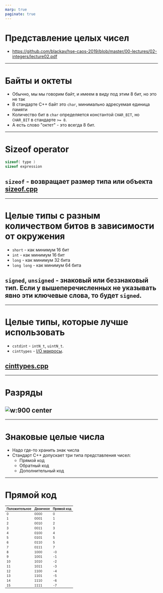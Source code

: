 ```yaml
---
marp: true
paginate: true
---
```

<style>
img[alt~="center"] {
  display: block;
  margin: 0 auto;
}
header h1 {
    margin-top:0;
    margin-left:15px
}
</style>

# Представление целых чисел
- https://github.com/blackav/hse-caos-2019/blob/master/00-lectures/02-integers/lecture02.pdf
---
# Байты и октеты
- Обычно, мы мы говорим байт, и имеем в виду под этим 8 бит, но это не так
- В стандарте С++ байт это `char`, минимально адресуемая единица памяти
- Количество бит в `char` определяется константой `CHAR_BIT`, но `CHAR_BIT` в стандарте `>= 8`.
- А есть слово "октет" - это всегда 8 бит.
---
# Sizeof operator
```cpp
sizeof( type )
sizeof expression
```
`sizeof` - возвращает размер типа или объекта
[sizeof.cpp](code/sizeof.cpp)
---
---
# Целые типы с разным количеством битов в зависимости от окружения
- `short` - как минимум 16 бит
- `int` - как минимум 16 бит
- `long` - как минимум 32 бита
- `long long` - как минимум 64 бита

`signed`, `unsigned` - знаковый или беззнаковый тип. Если у вышеперечисленных не указывать явно эти ключевые слова, то будет `signed`.
---
---
# Целые типы, которые лучше использовать
- `cstdint` - `intN_t`, `uintN_t`.
- `cinttypes` - [I/O макросы](https://en.cppreference.com/w/cpp/header/cinttypes).

[cinttypes.cpp](code/cinttypes.cpp)
---
---
# Разряды
![w:900 center](images/digit.png)
---
---
# Знаковые целые числа
- Надо где-то хранить знак числа
- Стандарт С++ допускает три типа представления чисел:
  - Прямой код
  - Обратный код
  - Дополнительный код
---
# Прямой код
<style scoped>
table {
    height: 100%;
    width: 100%;
    font-size: 10px;
}
</style>
Положительное | Двоичное | Прямой код
--- | --- | ---
0 | 0000 | 0
1 | 0001 | 1
2 | 0010 | 2
3 | 0011 | 3
4 | 0100 | 4
5 | 0101 | 5
6 | 0110 | 5
7 | 0111 | 7
8 | 1000 | -0
9 | 1001 | -1
10 | 1010 | -2
11 | 1011 | -3
12 | 1100 | -4
13 | 1101 | -5
14 | 1110 | -6
15 | 1111 | -7
---
# Обратный код
<style scoped>
table {
    height: 100%;
    width: 100%;
    font-size: 10px;
}
</style>
Положительное | Двоичное | Прямой код
--- | --- | ---
0 | 0000 | 0
1 | 0001 | 1
2 | 0010 | 2
3 | 0011 | 3
4 | 0100 | 4
5 | 0101 | 5
6 | 0110 | 5
7 | 0111 | 7
8 | 1000 | -7
9 | 1001 | -6
10 | 1010 | -5
11 | 1011 | -4
12 | 1100 | -3
13 | 1101 | -2
14 | 1110 | -1
15 | 1111 | -0
---
# Дополнительный код
<style scoped>
table {
    height: 100%;
    width: 100%;
    font-size: 10px;
}
</style>
Положительное | Двоичное | Прямой код
--- | --- | ---
0 | 0000 | 0
1 | 0001 | 1
2 | 0010 | 2
3 | 0011 | 3
4 | 0100 | 4
5 | 0101 | 5
6 | 0110 | 5
7 | 0111 | 7
8 | 1000 | -8
9 | 1001 | -7
10 | 1010 | -6
11 | 1011 | -5
12 | 1100 | -4
13 | 1101 | -3
14 | 1110 | -2
15 | 1111 | -1
---
# Дополнительный код
- $-x =$ ~$x + 1$
- $\left[-2^{n - 1}, 2^{n - 1}\right)$ - диапазон, где $n$ - количество бит в типе
- $-0_{10} = 0_{10}$, докажем для 4 битного типа
  $-0_{10} = ~0_{10} + 1 = 1111_{2} + 1_{2} = 0000_{2} = 0$
- Операции сложения и вычитания n-битных беззнаковых чисел дают правильный результат для знаковый чисел.
---
# Дополнительный код
- Переполнение знакового числа это undefined behavior
- `-fwrapv` – выполнять знаковые операции по
модулю $2^n$, но компилятор не делает
никаких оптимизационных предположений
- `-fsanitize=undefined` – проверка на undefined
behavior при работе программы

[overflow.cpp](code/overflow.cpp)
---
---
# Еще undefined behavior при знаковых операциях
- Сдвиг на число бит, большее размера типа –
undefined behavior
- Сдвиг отрицательного числа влево – undefined
behavior
- Сдвиг на отрицательную величину – undefined
behavior
---
# Порядок байт
![w:900 center](images/endian.jpg)
[endian.cpp](code/endian.cpp)
---
---
# Char
- `char` - может быть либо знаковым, либо беззнаковым (implementation defined behavior)
- Можно переключаться между режимами, через `-fsigned-char`, `-funsigned-char`. (точно работает в `clang++`, `g++`)

[char.cpp](code/char.cpp)
---
---
# Максимальные и минимальные значения типов
- [C++ style](https://en.cppreference.com/w/cpp/types/numeric_limits)
- `#include <limits>`
- `std::numeric_limits<type>`
- [C style](https://en.cppreference.com/w/cpp/types/climits)
- `#include <climits>`
- `CHAR_BIT, MB_LEN_MAX, CHAR_MIN, CHAR_MAX, SCHAR_MIN, SHRT_MIN, INT_MIN, LONG_MIN, LLONG_MIN, SCHAR_MAX, SHRT_MAX, INT_MAX, LONG_MAX, LLONG_MAX, UCHAR_MAX, USHRT_MAX, UINT_MAX, ULONG_MAX, ULLONG_MAX, PTRDIFF_MIN, PTRDIFF_MAX, SIZE_MAX, SIG_ATOMIC_MIN, SIG_ATOMIC_MAX, WCHAR_MIN, WCHAR_MAX, WINT_MIN, WINT_MAX`
---
# Каст целых чисел
- Преобразование знакового типа в беззнаковый тип
сохраняет битовое представление
- Преобразование более широкого типа в более узкий тип отсекает старшие биты

[cast.cpp](code/cast.cpp)
---
---
# Представление вещественных чисел

- https://habr.com/ru/articles/745640/
- http://www.cs.cmu.edu/afs/cs/academic/class/15213-f15/www/lectures/04-float.pdf

---
# Представление вещественных чисел

Для сохранения чисел с плавающей точкой процессор компьютера выполняет следующий алгоритм:
- Переводит число из десятичной в двоичную систему
- Получившиеся число переводит в экспоненциальную запись
- Число в экспоненциальной записи поместить в 32 бита (для примера будем брать регистр объемом памяти равный 32 битам).
  - `float` - 32 бита
  - `double` - 64 бита

---
# Пример представления вещественных чисел. Перевод в двоичную систему счисления

Возьмем числа 0.59375, -8.75, 3.9 и попробуем перевести их в двоичный вид.
- $-8.75_{10} = -1000.11_2$
- $0.59375_{10} = 0.10011_2$
- $3.9_{10} = 11.11100(1100)_2$

---
# Пример представления вещественных чисел. Перевод в экспоненциальную запись

Возьмем числа 0.59375, -8.75, 3.9 и попробуем перевести их в двоичный вид.
- $-8.75_{10} = -1.00011_2 * 10^3_2$
- $0.59375_{10} = 1.0011_2 * 10^{-1}_2$
- $3.9_{10} = 1.111100(1100)_2 * 10^1_2$

---
# Пример представления вещественных чисел. Типы

![w:800 center](images/precisions.png)

---
# Пример представления вещественных чисел. Запись в 32 бита

![w:900 center](images/3_0.png)

---
# Пример представления вещественных чисел. Запись мантисы

![w:900 center](images/3_1.png)

---
# Пример представления вещественных чисел. Неправильная запись экспоненты

![w:700 center](images/3_2.png)

И тут сразу можно заметить две проблемы:
- процессор при сравнении двух чисел будет побитово проходиться по ним и сравнивать значения. Дойдя до числа с отрицательным битом, он увидит там единицу и решит, что это число больше, и операция сравнения будет неправильной
- мы выделяем один бит на хранения знака из-за чего наша и точность станет ниже.

---
# Пример представления вещественных чисел. Запись экспоненты

![w:700 center](images/3_3.png)

диапазон чисел от $0$ до $255$ был разделен на две части, при этом число посередине ($127_{10} = 01111111_2$) стало восприниматься как $0$. Все числа больше $127$ воспринимались процессором как положительные, а меньше $127$ - как отрицательные.

---
# Специальные значения

![w:1000 center](images/inf.png)
![w:1000 center](images/nan.png)

